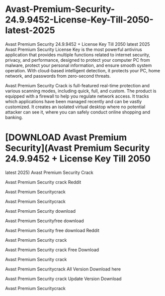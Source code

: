 # Avast-Premium-Security-24.9.9452-License-Key-Till-2050-latest-2025
Avast Premium Security 24.9.9452 + License Key Till 2050 latest 2025
Avast Premium Security License Key is the most powerful antivirus application that provides multiple functions related to internet security, privacy, and performance, designed to protect your computer PC from malware, protect your personal information, and ensure smooth system operation. With cloud-based intelligent detection, it protects your PC, home network, and passwords from zero-second threats. 

Avast Premium Security Crack is full-featured real-time protection and various scanning modes, including quick, full, and custom. The product is equipped with a firewall to help you regulate network access. It tracks which applications have been managed recently and can be vastly customized. It creates an isolated virtual desktop where no potential attacker can see it, where you can safely conduct online shopping and banking. 
# [DOWNLOAD Avast Premium Security](Avast Premium Security 24.9.9452 + License Key Till 2050
 latest 2025)
 Avast Premium Security Crack

 Avast Premium Security crack Reddit

 Avast Premium Securitycrack

 Avast Premium Securitycrack

 Avast Premium Security download

 Avast Premium Securityfree download

 Avast Premium Security free download Reddit

 Avast Premium Security crack

 Avast Premium Security crack Free Download

 Avast Premium Security crack

 Avast Premium Securitycrack All Version Download here

 Avast Premium Security crack Update Version Download

 Avast Premium Securitycrack
